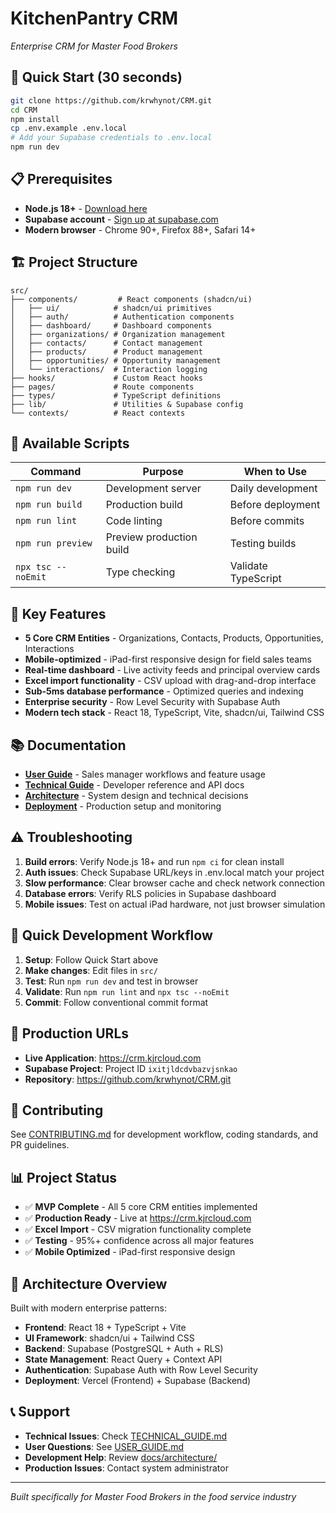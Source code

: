 # KitchenPantry CRM
*Enterprise CRM for Master Food Brokers*

## 🚀 Quick Start (30 seconds)
```bash
git clone https://github.com/krwhynot/CRM.git
cd CRM
npm install
cp .env.example .env.local
# Add your Supabase credentials to .env.local
npm run dev
```

## 📋 Prerequisites
- **Node.js 18+** - [Download here](https://nodejs.org/)
- **Supabase account** - [Sign up at supabase.com](https://supabase.com)
- **Modern browser** - Chrome 90+, Firefox 88+, Safari 14+

## 🏗️ Project Structure
```
src/
├── components/         # React components (shadcn/ui)
│   ├── ui/            # shadcn/ui primitives
│   ├── auth/          # Authentication components
│   ├── dashboard/     # Dashboard components
│   ├── organizations/ # Organization management
│   ├── contacts/      # Contact management
│   ├── products/      # Product management
│   ├── opportunities/ # Opportunity management
│   └── interactions/  # Interaction logging
├── hooks/             # Custom React hooks
├── pages/             # Route components
├── types/             # TypeScript definitions
├── lib/               # Utilities & Supabase config
└── contexts/          # React contexts
```

## 🔧 Available Scripts
| Command | Purpose | When to Use |
|---------|---------|-------------|
| `npm run dev` | Development server | Daily development |
| `npm run build` | Production build | Before deployment |
| `npm run lint` | Code linting | Before commits |
| `npm run preview` | Preview production build | Testing builds |
| `npx tsc --noEmit` | Type checking | Validate TypeScript |

## 🌟 Key Features
- **5 Core CRM Entities** - Organizations, Contacts, Products, Opportunities, Interactions
- **Mobile-optimized** - iPad-first responsive design for field sales teams
- **Real-time dashboard** - Live activity feeds and principal overview cards
- **Excel import functionality** - CSV upload with drag-and-drop interface
- **Sub-5ms database performance** - Optimized queries and indexing
- **Enterprise security** - Row Level Security with Supabase Auth
- **Modern tech stack** - React 18, TypeScript, Vite, shadcn/ui, Tailwind CSS

## 📚 Documentation
- **[User Guide](docs/USER_GUIDE.md)** - Sales manager workflows and feature usage
- **[Technical Guide](docs/TECHNICAL_GUIDE.md)** - Developer reference and API docs
- **[Architecture](docs/architecture/)** - System design and technical decisions
- **[Deployment](docs/PRODUCTION_DEPLOYMENT_GUIDE.md)** - Production setup and monitoring

## ⚠️ Troubleshooting
1. **Build errors**: Verify Node.js 18+ and run `npm ci` for clean install
2. **Auth issues**: Check Supabase URL/keys in .env.local match your project
3. **Slow performance**: Clear browser cache and check network connection
4. **Database errors**: Verify RLS policies in Supabase dashboard
5. **Mobile issues**: Test on actual iPad hardware, not just browser simulation

## 🎯 Quick Development Workflow
1. **Setup**: Follow Quick Start above
2. **Make changes**: Edit files in `src/`
3. **Test**: Run `npm run dev` and test in browser
4. **Validate**: Run `npm run lint` and `npx tsc --noEmit`
5. **Commit**: Follow conventional commit format

## 🔗 Production URLs
- **Live Application**: https://crm.kjrcloud.com
- **Supabase Project**: Project ID `ixitjldcdvbazvjsnkao`
- **Repository**: https://github.com/krwhynot/CRM.git

## 🤝 Contributing
See [CONTRIBUTING.md](CONTRIBUTING.md) for development workflow, coding standards, and PR guidelines.

## 📊 Project Status
- ✅ **MVP Complete** - All 5 core CRM entities implemented
- ✅ **Production Ready** - Live at https://crm.kjrcloud.com
- ✅ **Excel Import** - CSV migration functionality complete
- ✅ **Testing** - 95%+ confidence across all major features
- ✅ **Mobile Optimized** - iPad-first responsive design

## 🏢 Architecture Overview
Built with modern enterprise patterns:
- **Frontend**: React 18 + TypeScript + Vite
- **UI Framework**: shadcn/ui + Tailwind CSS
- **Backend**: Supabase (PostgreSQL + Auth + RLS)
- **State Management**: React Query + Context API
- **Authentication**: Supabase Auth with Row Level Security
- **Deployment**: Vercel (Frontend) + Supabase (Backend)

## 📞 Support
- **Technical Issues**: Check [TECHNICAL_GUIDE.md](docs/TECHNICAL_GUIDE.md)
- **User Questions**: See [USER_GUIDE.md](docs/USER_GUIDE.md)
- **Development Help**: Review [docs/architecture/](docs/architecture/)
- **Production Issues**: Contact system administrator

---

*Built specifically for Master Food Brokers in the food service industry*